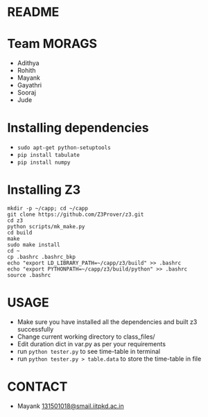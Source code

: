 # README

# Team MORAGS

* Adithya
* Rohith
* Mayank
* Gayathri
* Sooraj
* Jude

# Installing dependencies

* `sudo apt-get python-setuptools`
* `pip install tabulate`
* `pip install numpy`

# Installing Z3

`mkdir -p ~/capp; cd ~/capp`  
`git clone https://github.com/Z3Prover/z3.git`  
`cd z3`  
`python scripts/mk_make.py`  
`cd build`  
`make`  
`sudo make install`  
`cd ~`  
`cp .bashrc .bashrc_bkp`  
`echo "export LD_LIBRARY_PATH=~/capp/z3/build" >> .bashrc`  
`echo "export PYTHONPATH=~/capp/z3/build/python" >> .bashrc`  
`source .bashrc`  

# USAGE

* Make sure you have installed all the dependencies and built z3 successfully
* Change current working directory to class_files/
* Edit duration dict in var.py as per your requirements
* run `python tester.py` to see time-table in terminal
* run `python tester.py > table.data` to store the time-table in file

# CONTACT
* Mayank <131501018@smail.iitpkd.ac.in> 
